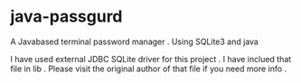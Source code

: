 # java-passgurd
A Javabased terminal password manager . Using SQLite3 and java 

I have used external JDBC SQLite driver for this project . I have inclued that file in lib . Please visit the original author of that file if you need more info .
